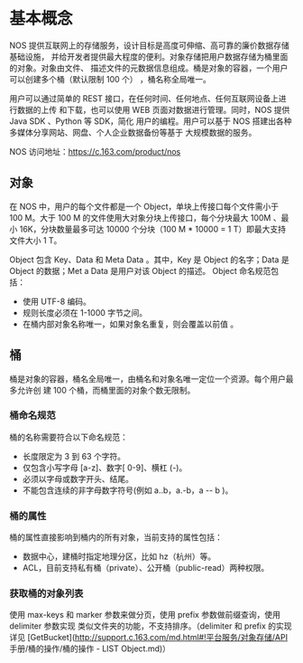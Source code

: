 # 基本概念

NOS 提供互联网上的存储服务，设计目标是高度可伸缩、高可靠的廉价数据存储基础设施， 并给开发者提供最大程度的便利。对象存储把用户数据存储为桶里面的对象。对象由文件、 描述文件的元数据信息组成。桶是对象的容器，一个用户可以创建多个桶（默认限制 100 个） ，桶名称全局唯一。

用户可以通过简单的 REST 接口，在任何时间、任何地点、任何互联网设备上进行数据的上传 和下载，也可以使用 WEB 页面对数据进行管理。同时，NOS 提供 Java SDK 、Python 等 SDK，简化 用户的编程。用户可以基于 NOS 搭建出各种多媒体分享网站、网盘、个人企业数据备份等基于 大规模数据的服务。

NOS 访问地址：https://c.163.com/product/nos

## 对象

在 NOS 中，用户的每个文件都是一个 Object，单块上传接口每个文件需小于 100 M。大于 100 M 的文件使用大对象分块上传接口，每个分块最大 100M 、最小 16K，分块数量最多可达 10000 个分块（100 M * 10000 = 1 T）即最大支持文件大小 1 T。

Object 包含 Key、Data 和 Meta Data 。其中，Key 是 Object 的名字；Data 是 Object 的数据；Met a Data 是用户对该 Object 的描述。 Object 命名规范包括：

* 使用 UTF-8 编码。
* 规则长度必须在 1-1000 字节之间。
* 在桶内部对象名称唯一，如果对象名重复，则会覆盖以前值 。

## 桶

桶是对象的容器，桶名全局唯一，由桶名和对象名唯一定位一个资源。每个用户最多允许创 建 100 个桶，而桶里面的对象个数无限制。

### 桶命名规范

桶的名称需要符合以下命名规范：

* 长度限定为 3 到 63 个字符。
* 仅包含小写字母 [a-z]、数字[ 0-9]、横杠 (-)。
* 必须以字母或数字开头、结尾。
* 不能包含连续的非字母数字符号(例如 a..b，a.-b，a -- b )。

### 桶的属性

桶的属性直接影响到桶内的所有对象，当前支持的属性包括：

* 数据中心，建桶时指定地理分区，比如 hz（杭州）等。
* ACL，目前支持私有桶（private）、公开桶（public-read）两种权限。

### 获取桶的对象列表

使用 max-keys 和 marker 参数来做分页，使用 prefix 参数做前缀查询，使用 delimiter 参数实现 类似文件夹的功能，不支持排序。（delimiter 和 prefix 的实现详见 [GetBucket](http://support.c.163.com/md.html#!平台服务/对象存储/API 手册/桶的操作/桶的操作 - LIST Object.md)）